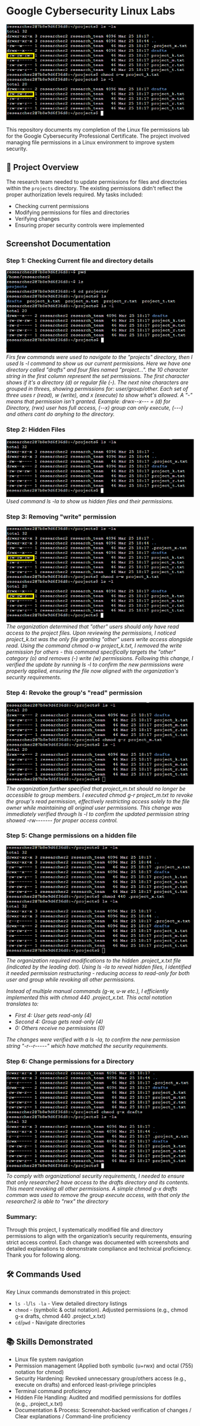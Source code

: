 # Google Cybersecurity Linux Labs

![Linux Permissions](screenshots/C-Change_permissions_chmod_commands.png)

This repository documents my completion of the Linux file permissions lab for the Google Cybersecurity Professional Certificate. The project involved managing file permissions in a Linux environment to improve system security.

## 🔐 Project Overview
The research team needed to update permissions for files and directories within the `projects` directory. The existing permissions didn't reflect the proper authorization levels required. My tasks included:

- Checking current permissions
- Modifying permissions for files and directories
- Verifying changes
- Ensuring proper security controls were implemented

## Screenshot Documentation

### Step 1: Checking Current file and directory details
![Step 1](screenshots/A-Navigate_and_list_permissions_commands.png)  
*Firs few commands were used to navigate to the "projects" directory, then I used ls -l command to show us our current permissions. Here we have one directory called "drafts" and four files named "project...". the 10 character string in the first column represent the set permissions. The first character shows if it's a directory (d) or regular file (-). The next nine characters are grouped in threes, showing permissions for: user/group/other. Each set of three uses r (read), w (write), and x (execute) to show what's allowed. A "-" means that permission isn't granted. Example: drwx--x--- = (d) for Directory, (rwx) user has full access, (--x) group can only execute, (---) and others cant do anyhing to the directory.*

### Step 2: Hidden Files
![Step 2](screenshots/B-hidden_files_-la_command.png)  
*Used command ls -la to show us hidden files and their permissions.*

### Step 3: Removing "write" permission 
![Step 3](screenshots/C-Change_permissions_chmod_commands.png)
*The organization determined that "other" users should only have read access to the project files. Upon reviewing the permissions, I noticed project_k.txt was the only file granting "other" users write access alongside read. Using the command chmod o-w project_k.txt, I removed the write permission for others - this command specifically targets the "other" category (o) and removes (-) write (w) permissions. Following this change, I verified the update by running ls -l to confirm the new permissions were properly applied, ensuring the file now aligned with the organization's security requirements.*

### Step 4: Revoke the group's "read" permission
![Step 4](screenshots/D-Change_permissions_chmod_commands2.png)
*The organization further specified that project_m.txt should no longer be accessible to group members. I executed chmod g-r project_m.txt to revoke the group's read permission, effectively restricting access solely to the file owner while maintaining all original user permissions. This change was immediately verified through ls -l to confirm the updated permission string showed -rw------- for proper access control.*

### Step 5: Change permissions on a hidden file
![Step 5](screenshots/E-Change_permissions_on_hidden_file_with_chmod_numbers.png)
*The organization required modifications to the hidden .project_x.txt file (indicated by the leading dot). Using ls -la to reveal hidden files, I identified it needed permission restructuring - reducing access to read-only for both user and group while revoking all other permissions.*

*Instead of multiple manual commands (g-w, u-w etc.), I efficiently implemented this with chmod 440 .project_x.txt. This octal notation translates to:*
- *First 4: User gets read-only (4)*
- *Second 4: Group gets read-only (4)*
- *0: Others receive no permissions (0)*

*The changes were verified with a ls -la, to confirm the new permission string "-r--r-----" which have matched the security requirements.*

### Step 6: Change permissions for a Directory
![Step 6](screenshots/F-removing_directory_permissions.png)
*To comply with organizational security requirements, I needed to ensure that only researcher2 have access to the drafts directory and its contents. This meant revoking all other permissions. A simple chmod g-x drafts comman was used to remove the group execute access, with that only the researcher2 is able to "rwx" the directory*

### Summary:
Through this project, I systematically modified file and directory permissions to align with the organization’s security requirements, ensuring strict access control. Each change was documented with screenshots and detailed explanations to demonstrate compliance and technical proficiency. Thank you for following along.


## 🛠️ Commands Used
Key Linux commands demonstrated in this project:
- `ls -l`/`ls -la` - View detailed directory listings
- `chmod` - (symbolic & octal notation). Adjusted permissions (e.g., chmod g-x drafts, chmod 440 .project_x.txt)
- `cd`/`pwd` - Navigate directories

## 📚 Skills Demonstrated
- Linux file system navigation
- Permission management (Applied both symbolic (u+rwx) and octal (755) notation for chmod)
- Security Hardening: Revoked unnecessary group/others access (e.g., execute on drafts) and enforced least-privilege principles
- Terminal command proficiency
- Hidden File Handling: Audited and modified permissions for dotfiles (e.g., .project_x.txt)
- Documentation & Process: Screenshot-backed verification of changes / Clear explanations / Command-line proficiency
